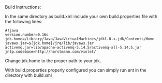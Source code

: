 Build Instructions:

In the same directory as build.xml include your own build.properties file with the following lines:

```
#!java
version.number=0.16c
jdk.home=/Library/Java/JavaVirtualMachines/jdk1.8.x.jdk/Contents/Home
javaws.jar=${jdk.home}/jre/lib/javaws.jar
activemq.jar=lib/apache-activemq-5.14.5/activemq-all-5.14.5.jar
jnlp.codebase=http://horstmann.com/violet/

```

Change jdk.home to the proper path to your jdk.

With build.properties properly configured you can simply run ant in the directory with build.xml